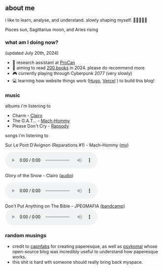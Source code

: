 ## about me

i like to learn, analyse, and understand. slowly shaping myself. 🏳️‍⚧️🧡🤍🩷

Pisces sun, Sagittarius moon, and Aries rising
### what am I doing now?
(updated July 20th, 2024)

- 🔬 research assistant at [ProCan](https://www.cmrijeansforgenes.org.au/research/research-teams/procan)
- 📖 aiming to read [200 books](https://app.thestorygraph.com/stats/tessaract?year=2024) in 2024. please do recommend more
- 🎮 currently playing through Cyberpunk 2077 (very slowly)
- 💻 learning how website things work ([Hugo](https://gohugo.io), [Vercel](https://vercel.com/) ) to build this blog!

### music
albums i'm listening to
 - Charm - [Clairo](https://clairo.com)
 - The G.A.T... - [Mach-Hommy](https://www.mach-hommy.com)
 - Please Don't Cry - [Rapsody](https://twitter.com/rapsody)

songs i'm listening to

Sur Le Pont D'Avignon (Reparations #1) - Mach-Hommy ([mv](https://www.youtube.com/watch?v=_A6ApDZkdzc))

<audio controls>
  <source src="SurLePontDAvignon.mp3" type="audio/mpeg">
Your browser does not support the audio element.
</audio>

Glory of the Snow - Clairo ([audio](https://www.youtube.com/watch?v=0h5MQIxutNU))

<audio controls>
  <source src="GloryOfTheSnow.mp3" type="audio/mpeg">
Your browser does not support the audio element.
</audio>

Don't Put Anything on The Bible - JPEGMAFIA ([bandcamp](https://jpegmafia.bandcamp.com/album/i-lay-down-my-life-for-you))
<audio controls>
  <source src="ILayDownMyLifeForYou.mp3" type="audio/mpeg">
Your browser does not support the audio element.
</audio>

### random musings
- credit to [capnfabs](https://github.com/capnfabs/paperesque) for creating paperesque, as well as [psykomal](https://github.com/psykomal) whose open-source blog was incredibly useful to understand how paperesque works.
- this shit is hard wth someone should really bring back myspace.
